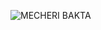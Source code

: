 ![MECHERI BAKTA](![image](https://raw.githubusercontent.com/bakta-co/readme/blob/main/banniere-bakta-co.jpeg?raw=true)
)

